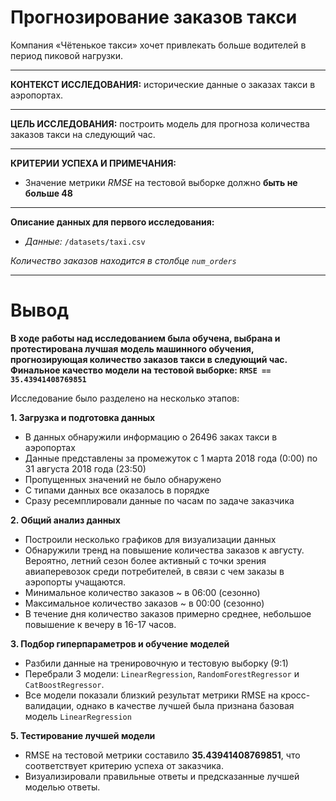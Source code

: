 # Прогнозирование заказов такси 
Компания «Чётенькое такси» хочет привлекать больше водителей в период пиковой нагрузки. 

---

**КОНТЕКСТ ИССЛЕДОВАНИЯ:** исторические данные о заказах такси в аэропортах.

---

**ЦЕЛЬ ИССЛЕДОВАНИЯ:** построить модель для прогноза количества заказов такси на следующий час.

---


**КРИТЕРИИ УСПЕХА И ПРИМЕЧАНИЯ:**

- Значение метрики *RMSE* на тестовой выборке должно **быть не больше 48**

---

**Описание данных для первого исследования:**

- *Данные:*  `/datasets/taxi.csv` 

*Количество заказов находится в столбце `num_orders`*

---
# Вывод 
**В ходе работы над исследованием была обучена, выбрана и протестирована лучшая модель машинного обучения, прогнозирующая количество заказов такси в следующий час. Финальное качество модели на тестовой выборке: `RMSE == 35.43941408769851`** 


Исследование было разделено на несколько этапов:

**1. Загрузка и подготовка данных**


- В данных обнаружили информацию о 26496 заках такси в аэропортах 
- Данные представлены за промежуток с 1 марта 2018 года (0:00) по 31 августа 2018 года (23:50)
- Пропущенных значений не было обнаружено
- С типами данных все оказалось в порядке
- Сразу ресемплировали данные по часам по задаче заказчика 



**2. Общий анализ данных**

- Построили несколько графиков для визуализации данных
- Обнаружили тренд на повышение количества заказов к августу. Вероятно, летний сезон более активный с точки зрения авиаперевозок среди потребителей, в связи с чем заказы в аэропорты учащаются. 
- Минимальное количество заказов ~ в 06:00 (сезонно)
- Максимальное количество заказов ~ в 00:00 (сезонно)
- В течение дня количество заказов примерно среднее, небольшое повышение к вечеру в 16-17 часов. 



**3. Подбор гиперпараметров и обучение моделей**

- Разбили данные на тренировочную и тестовую выборку (9:1)
- Перебрали 3 модели: `LinearRegression`, `RandomForestRegressor` и `CatBoostRegressor`.
- Все модели показали близкий результат метрики RMSE на кросс-валидации, однако в качестве лучшей была признана базовая модель `LinearRegression` 



**5. Тестирование лучшей модели**
- RMSE на тестовой метрики составило **35.43941408769851**, что соответствует критерию успеха от заказчика.
- Визуализировали правильные ответы и предсказанные лучшей моделью ответы. 
